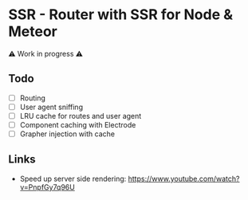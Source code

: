 # SSR - Router with SSR for Node & Meteor

:warning: Work in progress :warning:

## Todo
- [ ] Routing
- [ ] User agent sniffing
- [ ] LRU cache for routes and user agent
- [ ] Component caching with Electrode
- [ ] Grapher injection with cache

## Links

- Speed up server side rendering: https://www.youtube.com/watch?v=PnpfGy7q96U
